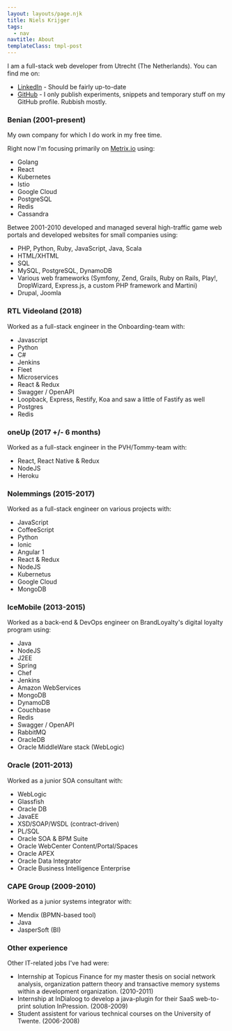 ```yaml
---
layout: layouts/page.njk
title: Niels Krijger
tags:
  - nav
navtitle: About
templateClass: tmpl-post
---
```


I am a full-stack web developer from Utrecht (The Netherlands). You can find me on:

- [LinkedIn](https://www.linkedin.com/in/nielskrijger) - Should be fairly up-to-date
- [GitHub](https://github.com/nielskrijger) - I only publish experiments, snippets and temporary stuff on my GitHub profile. Rubbish mostly.

### Benian (2001-present)

My own company for which I do work in my free time.

Right now I'm focusing primarily on [Metrix.io](https://metrix.io) using:

- Golang
- React
- Kubernetes
- Istio
- Google Cloud
- PostgreSQL
- Redis
- Cassandra

Betwee 2001-2010 developed and managed several high-traffic game web portals and developed websites for small companies using:

- PHP, Python, Ruby, JavaScript, Java, Scala
- HTML/XHTML
- SQL
- MySQL, PostgreSQL, DynamoDB
- Various web frameworks (Symfony, Zend, Grails, Ruby on Rails, Play!, DropWizard, Express.js, a custom PHP framework and Martini)
- Drupal, Joomla

### RTL Videoland (2018)

Worked as a full-stack engineer in the Onboarding-team with:

- Javascript
- Python
- C#
- Jenkins
- Fleet
- Microservices
- React & Redux
- Swagger / OpenAPI
- Loopback, Express, Restify, Koa and saw a little of Fastify as well
- Postgres
- Redis

### oneUp (2017 +/- 6 months)

Worked as a full-stack engineer in the PVH/Tommy-team with:

- React, React Native & Redux
- NodeJS
- Heroku

### Nolemmings (2015-2017)

Worked as a full-stack engineer on various projects with:

- JavaScript
- CoffeeScript
- Python
- Ionic
- Angular 1
- React & Redux
- NodeJS
- Kubernetus
- Google Cloud
- MongoDB

### IceMobile (2013-2015)

Worked as a back-end & DevOps engineer on BrandLoyalty's digital loyalty program using:

- Java
- NodeJS
- J2EE
- Spring
- Chef
- Jenkins
- Amazon WebServices
- MongoDB
- DynamoDB
- Couchbase
- Redis
- Swagger / OpenAPI
- RabbitMQ
- OracleDB
- Oracle MiddleWare stack (WebLogic)

### Oracle (2011-2013)

Worked as a junior SOA consultant with:

- WebLogic
- Glassfish
- Oracle DB
- JavaEE
- XSD/SOAP/WSDL (contract-driven)
- PL/SQL
- Oracle SOA & BPM Suite
- Oracle WebCenter Content/Portal/Spaces
- Oracle APEX
- Oracle Data Integrator
- Oracle Business Intelligence Enterprise

### CAPE Group (2009-2010)

Worked as a junior systems integrator with:

- Mendix (BPMN-based tool)
- Java
- JasperSoft (BI)

### Other experience

Other IT-related jobs I've had were:

- Internship at Topicus Finance for my master thesis on social network analysis, organization pattern theory and transactive memory systems within a development organization. (2010-2011)
- Internship at InDialoog to develop a java-plugin for their SaaS web-to-print solution InPression. (2008-2009)
- Student assistent for various technical courses on the University of Twente. (2006-2008)
